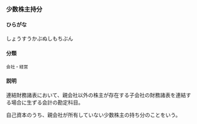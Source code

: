 <div style="display:none;">

## [あ行](securities-terms?id=あ行)
## [か行](securities-terms?id=か行)
## [さ行](securities-terms?id=さ行)

</div>

### 少数株主持分

#### ひらがな

しょうすうかぶぬしもちぶん

#### 分類

`会社・経営`

#### 説明

連結財務諸表において、親会社以外の株主が存在する子会社の財務諸表を連結する場合に生ずる会計の勘定科目。
自己資本のうち、親会社が所有していない少数株主の持ち分のことをいう。

<div style="display:none;">

## [た行](securities-terms?id=た行)
## [な行](securities-terms?id=な行)
## [は行](securities-terms?id=は行)
## [ま行](securities-terms?id=ま行)
## [や行](securities-terms?id=や行)
## [ら行](securities-terms?id=ら行)
## [わ行](securities-terms?id=わ行)
## [英数字・記号](securities-terms?id=英数字・記号)

</div>


